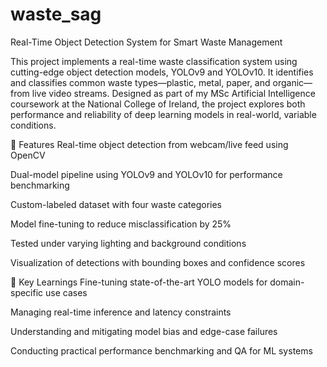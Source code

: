 # waste_sag
Real-Time Object Detection System for Smart Waste Management

This project implements a real-time waste classification system using cutting-edge object detection models, YOLOv9 and YOLOv10. It identifies and classifies common waste types—plastic, metal, paper, and organic—from live video streams. Designed as part of my MSc Artificial Intelligence coursework at the National College of Ireland, the project explores both performance and reliability of deep learning models in real-world, variable conditions.

🚀 Features
Real-time object detection from webcam/live feed using OpenCV

Dual-model pipeline using YOLOv9 and YOLOv10 for performance benchmarking

Custom-labeled dataset with four waste categories

Model fine-tuning to reduce misclassification by 25%

Tested under varying lighting and background conditions

Visualization of detections with bounding boxes and confidence scores

🧠 Key Learnings
Fine-tuning state-of-the-art YOLO models for domain-specific use cases

Managing real-time inference and latency constraints

Understanding and mitigating model bias and edge-case failures

Conducting practical performance benchmarking and QA for ML systems

